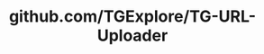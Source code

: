 ---
layout: post
title: github.com/TGExplore/TG-URL-Uploader
categories: link
tags: [انگلیسی, گیت‌هاب, برنامه‌نویسی]
---